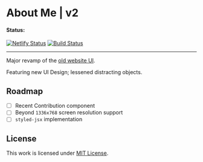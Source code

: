 # About Me | v2

#### Status:

[![Netlify Status](https://api.netlify.com/api/v1/badges/855b71ad-f06d-42ab-9d06-2e3576eb6ff9/deploy-status)](https://app.netlify.com/sites/jhdcruz-v2/deploys) [![Build Status](https://travis-ci.com/jhdcruz/jhdcruz.github.io-v2.svg?token=fiiouVpFksoACZRN1N2B&branch=master)](https://travis-ci.com/jhdcruz/jhdcruz.github.io-v2)

---

Major revamp of the [old website UI](https://github.com/jhdcruz/jhdcruz.github.io-v1).

Featuring new UI Design; lessened distracting objects.

## Roadmap

- [ ] Recent Contribution component
- [ ] Beyond `1336x768` screen resolution support
- [ ] `styled-jsx` implementation

## License

This work is licensed under [MIT License](https://github.com/jhdcruz/jhdcruz.github.io/blob/master/LICENSE.txt).
